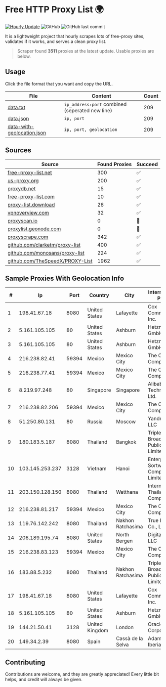 
# Free HTTP Proxy List 🌍

[![Hourly Update](https://github.com/mertguvencli/http-proxy-list/actions/workflows/main.yml/badge.svg?branch=main)](https://github.com/mertguvencli/http-proxy-list/actions/workflows/main.yml)
![GitHub](https://img.shields.io/github/license/mertguvencli/http-proxy-list)
![GitHub last commit](https://img.shields.io/github/last-commit/mertguvencli/http-proxy-list)

It is a lightweight project that hourly scrapes lots of free-proxy sites, validates if it works, and serves a clean proxy list.


> Scraper found **3511** proxies at the latest update. Usable proxies are below.

## Usage

Click the file format that you want and copy the URL.


|File|Content|Count|
|----|-------|-----|
|[data.txt](https://raw.githubusercontent.com/mertguvencli/http-proxy-list/main/proxy-list/data.txt)|`ip_address:port` combined (seperated new line)|209|
|[data.json](https://raw.githubusercontent.com/mertguvencli/http-proxy-list/main/proxy-list/data.json)|`ip, port`|209|
|[data-with-geolocation.json](https://raw.githubusercontent.com/mertguvencli/http-proxy-list/main/proxy-list/data-with-geolocation.json)|`ip, port, geolocation`|209|

## Sources

|Source|Found Proxies|Succeed|
|------|-------------|-------|
|[free-proxy-list.net](https://free-proxy-list.net)|300|✅|
|[us-proxy.org](https://www.us-proxy.org)|200|✅|
|[proxydb.net](http://proxydb.net)|15|✅|
|[free-proxy-list.com](https://free-proxy-list.com/?page=&port=&type%5B%5D=http&type%5B%5D=https&up_time=0&search=Search)|10|✅|
|[proxy-list.download](https://www.proxy-list.download/HTTP)|26|✅|
|[vpnoverview.com](https://vpnoverview.com/privacy/anonymous-browsing/free-proxy-servers)|32|✅|
|[proxyscan.io](https://www.proxyscan.io)|0|🚫|
|[proxylist.geonode.com](https://proxylist.geonode.com/api/proxy-list?limit=300&page=1&sort_by=lastChecked&sort_type=desc&protocols=http,https)|0|🚫|
|[proxyscrape.com](https://api.proxyscrape.com/v2/?request=displayproxies&protocol=http&timeout=10000&country=all&ssl=all&anonymity=all)|342|✅|
|[github.com/clarketm/proxy-list](https://raw.githubusercontent.com/clarketm/proxy-list/master/proxy-list-raw.txt)|400|✅|
|[github.com/monosans/proxy-list](https://raw.githubusercontent.com/monosans/proxy-list/main/proxies/http.txt)|224|✅|
|[github.com/TheSpeedX/PROXY-List](https://raw.githubusercontent.com/TheSpeedX/PROXY-List/master/http.txt)|1962|✅|


## Sample Proxies With Geolocation Info

|#|Ip|Port|Country|City|Internet Service Provider|
|-|--|----|-------|----|-------------------------|
|1|198.41.67.18|8080|United States|Lafayette|Cox Communications Inc.|
|2|5.161.105.105|80|United States|Ashburn|Hetzner Online GmbH|
|3|5.161.105.105|80|United States|Ashburn|Hetzner Online GmbH|
|4|216.238.82.41|59394|Mexico|Mexico City|The Constant Company|
|5|216.238.77.41|59394|Mexico|Mexico City|The Constant Company|
|6|8.219.97.248|80|Singapore|Singapore|Alibaba (US) Technology Co., Ltd.|
|7|216.238.82.206|59394|Mexico|Mexico City|The Constant Company|
|8|51.250.80.131|80|Russia|Moscow|Yandex.Cloud LLC|
|9|180.183.5.187|8080|Thailand|Bangkok|Triple T Broadband Public Company Limited|
|10|103.145.253.237|3128|Vietnam|Hanoi|Enterprise Sortware Company Limited|
|11|203.150.128.150|8080|Thailand|Watthana|Internet Thailand Company Ltd|
|12|216.238.81.217|59394|Mexico|Mexico City|The Constant Company|
|13|119.76.142.242|8080|Thailand|Nakhon Ratchasima|True Internet Co., Ltd.|
|14|206.189.195.74|8080|United States|North Bergen|DigitalOcean, LLC|
|15|216.238.83.123|59394|Mexico|Mexico City|The Constant Company|
|16|183.88.5.232|8080|Thailand|Nakhon Ratchasima|Triple T Broadband Public Company Limited|
|17|198.41.67.18|8080|United States|Lafayette|Cox Communications Inc.|
|18|5.161.105.105|80|United States|Ashburn|Hetzner Online GmbH|
|19|144.21.50.41|3128|United Kingdom|London|Oracle Corporation|
|20|149.34.2.39|8080|Spain|Cassà de la Selva|Adamo Telecom Iberia S.A.|



## Contributing

Contributions are welcome, and they are greatly appreciated! Every
little bit helps, and credit will always be given.


